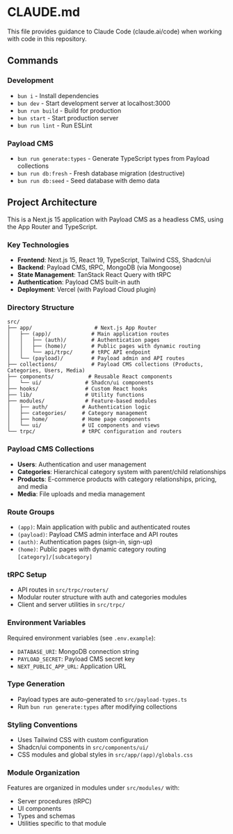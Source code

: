 # CLAUDE.md

This file provides guidance to Claude Code (claude.ai/code) when working with code in this repository.

## Commands

### Development
- `bun i` - Install dependencies
- `bun dev` - Start development server at localhost:3000
- `bun run build` - Build for production
- `bun start` - Start production server
- `bun run lint` - Run ESLint

### Payload CMS
- `bun run generate:types` - Generate TypeScript types from Payload collections
- `bun run db:fresh` - Fresh database migration (destructive)
- `bun run db:seed` - Seed database with demo data

## Project Architecture

This is a Next.js 15 application with Payload CMS as a headless CMS, using the App Router and TypeScript.

### Key Technologies
- **Frontend**: Next.js 15, React 19, TypeScript, Tailwind CSS, Shadcn/ui
- **Backend**: Payload CMS, tRPC, MongoDB (via Mongoose)
- **State Management**: TanStack React Query with tRPC
- **Authentication**: Payload CMS built-in auth
- **Deployment**: Vercel (with Payload Cloud plugin)

### Directory Structure

```
src/
├── app/                    # Next.js App Router
│   ├── (app)/             # Main application routes
│   │   ├── (auth)/        # Authentication pages
│   │   ├── (home)/        # Public pages with dynamic routing
│   │   └── api/trpc/      # tRPC API endpoint
│   └── (payload)/         # Payload admin and API routes
├── collections/           # Payload CMS collections (Products, Categories, Users, Media)
├── components/           # Reusable React components
│   └── ui/              # Shadcn/ui components
├── hooks/               # Custom React hooks
├── lib/                 # Utility functions
├── modules/             # Feature-based modules
│   ├── auth/           # Authentication logic
│   ├── categories/     # Category management
│   ├── home/           # Home page components
│   └── ui/             # UI components and views
└── trpc/               # tRPC configuration and routers
```

### Payload CMS Collections
- **Users**: Authentication and user management
- **Categories**: Hierarchical category system with parent/child relationships
- **Products**: E-commerce products with category relationships, pricing, and media
- **Media**: File uploads and media management

### Route Groups
- `(app)`: Main application with public and authenticated routes
- `(payload)`: Payload CMS admin interface and API routes
- `(auth)`: Authentication pages (sign-in, sign-up)
- `(home)`: Public pages with dynamic category routing `[category]/[subcategory]`

### tRPC Setup
- API routes in `src/trpc/routers/`
- Modular router structure with auth and categories modules
- Client and server utilities in `src/trpc/`

### Environment Variables
Required environment variables (see `.env.example`):
- `DATABASE_URI`: MongoDB connection string
- `PAYLOAD_SECRET`: Payload CMS secret key
- `NEXT_PUBLIC_APP_URL`: Application URL

### Type Generation
- Payload types are auto-generated to `src/payload-types.ts`
- Run `bun run generate:types` after modifying collections

### Styling Conventions
- Uses Tailwind CSS with custom configuration
- Shadcn/ui components in `src/components/ui/`
- CSS modules and global styles in `src/app/(app)/globals.css`

### Module Organization
Features are organized in modules under `src/modules/` with:
- Server procedures (tRPC)
- UI components
- Types and schemas
- Utilities specific to that module